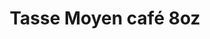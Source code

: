 ---
menuposition: catalogue
image: /img/products/produit22.jpg
images:
 - url: /img/products/produit22.jpg
id: 22-tasse-moyen
title: "Tasse Moyen café 8oz"
type: produits
i18nlanguage: fr
---